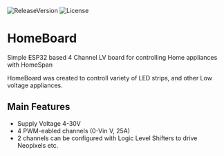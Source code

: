 ![ReleaseVersion](https://img.shields.io/github/v/release/mr4lexndr/HomeBoard)
![License](https://img.shields.io/github/license/mr4lexndr/HomeBoard)
# HomeBoard
Simple ESP32 based 4 Channel LV board for controlling Home appliances with HomeSpan

HomeBoard was created to controll variety of LED strips, and other Low voltage appliances. 

## Main Features
- Supply Voltage 4-30V
- 4 PWM-eabled channels (0-Vin V, 25A)
- 2 channels can be configured with Logic Level Shifters to drive Neopixels etc.
